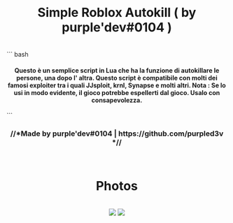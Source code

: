 <br>
<h1 align="center">Simple Roblox Autokill ( by purple'dev#0104 )</h1>
<br>
``` bash
  <h4 align="center">Questo è un semplice script in Lua che ha la funzione di autokillare le persone, una dopo l' altra.
Questo script è compatibile con molti dei famosi exploiter tra i quali JJsploit, krnl, Synapse e molti altri.
Nota : Se lo usi in modo evidente, il gioco potrebbe espellerti dal gioco. Usalo con consapevolezza.</h4>
  ```

<h3 align="center">//*Made by purple'dev#0104 | https://github.com/purpled3v *//</h3>

<br>
<h1 align="center">Photos</h1>
<br>
<div align="center">
  <img src="https://user-images.githubusercontent.com/111908683/189500339-20f8d239-f6ea-40c3-aaa7-e670eb1456d2.png"></img>
  <img src="https://user-images.githubusercontent.com/111908683/189500370-e6ccd18b-0076-4d5a-8391-a10a13349ee2.png"></img>
  </div>




